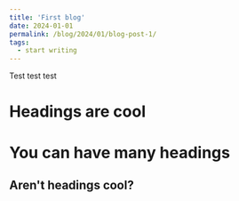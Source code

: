 ```yaml
---
title: 'First blog'
date: 2024-01-01
permalink: /blog/2024/01/blog-post-1/
tags:
  - start writing
---
```


Test test test

Headings are cool
======

You can have many headings
======

Aren't headings cool?
------
